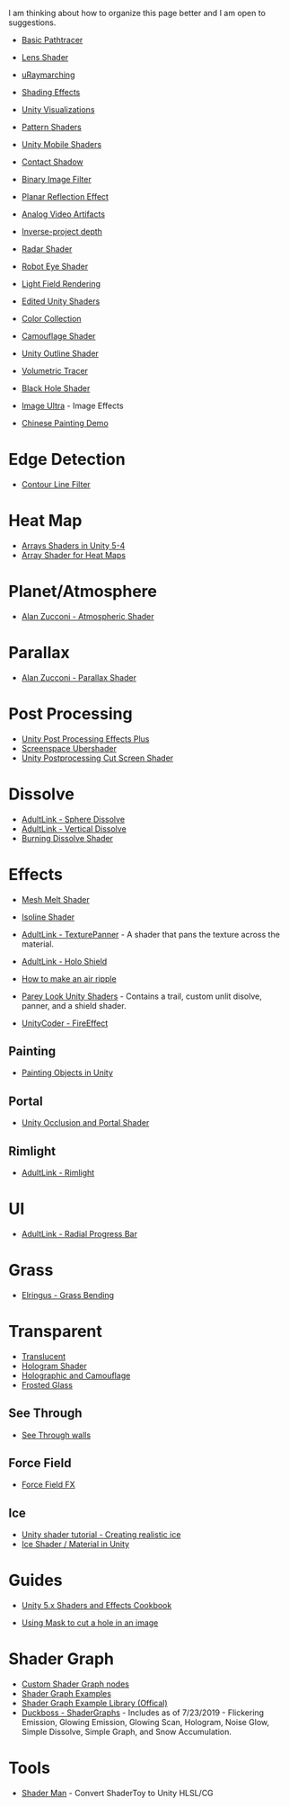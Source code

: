 I am thinking about how to organize this page better and I am open to suggestions.

* [Basic Pathtracer](https://github.com/LGhassen/basic_pathtracer)
* [Lens Shader](https://github.com/haoboxuxu/UnityLensShader)
* [uRaymarching](https://github.com/hecomi/uRaymarching)
* [Shading Effects](https://github.com/rakahn777/ShadingEffect)
* [Unity Visualizations](https://github.com/WorldOfZero/UnityVisualizations)
* [Pattern Shaders](https://github.com/shaggun/Pattern-Shaders)
* [Unity Mobile Shaders](https://github.com/QianMo/Unity-Mobile-Shader)

* [Contact Shadow](https://github.com/keijiro/ContactShadows)
* [Binary Image Filter](https://github.com/keijiro/KinoBinary)

* [Planar Reflection Effect](https://github.com/keijiro/AdamPlaneReflection)
* [Analog Video Artifacts](https://github.com/keijiro/KinoTube)
* [Inverse-project depth](https://github.com/keijiro/DepthInverseProjection)
* [Radar Shader](http://unitycoder.com/blog/2012/10/25/radar-shader/)

* [Robot Eye Shader](https://github.com/danielzeller/Robot-eye-shader-Unity-)
* [Light Field Rendering](https://github.com/BastiaanGrisel/LightFieldRendering)
* [Edited Unity Shaders](https://github.com/Rhyperi/Rhy_EditedUnityShaders)
* [Color Collection](https://github.com/XJINE/Unity_ColorCollection)
* [Camouflage Shader](https://github.com/JPBotelho/Camouflage-Shader)

* [Unity Outline Shader](https://github.com/IronWarrior/UnityOutlineShader)
* [Volumetric Tracer](https://github.com/Fewes/VolumetricTracer)

* [Black Hole Shader](https://github.com/conjLob/BlackHoleShader)
* [Image Ultra](https://github.com/daniel-ilett/image-ultra) - Image Effects
* [Chinese Painting Demo](https://github.com/Hengle/ChinesePaintingDemo)
# Edge Detection
* [Contour Line Filter](https://github.com/keijiro/KinoContour)
# Heat Map
* [Arrays Shaders in Unity 5-4](https://www.alanzucconi.com/2016/10/24/arrays-shaders-unity-5-4/)
* [Array Shader for Heat Maps](http://www.alanzucconi.com/2016/01/27/arrays-shaders-heatmaps-in-unity3d/)
# Planet/Atmosphere
* [Alan Zucconi - Atmospheric Shader](https://www.alanzucconi.com/2017/10/10/atmospheric-scattering-1/)
# Parallax
* [Alan Zucconi - Parallax Shader](https://www.alanzucconi.com/2019/01/01/parallax-shader/)


# Post Processing
* [Unity Post Processing Effects Plus](https://github.com/ExpressoBits/UPPE-Plus)
* [Screenspace Ubershader](https://github.com/Leviant/ScreenSpace_Ubershader)
* [Unity Postprocessing Cut Screen Shader](https://github.com/jfranmora/unity-postprocessing-cut-screen-shader)

# Dissolve
* [AdultLink - Sphere Dissolve](https://github.com/AdultLink/SphereDissolve)
* [AdultLink - Vertical Dissolve](https://github.com/AdultLink/VerticalDissolve)
* [Burning Dissolve Shader](http://www.codeavarice.com/dev-blog/tutorial-burning-edges-dissolve-shader-in-unity)

# Effects
* [Mesh Melt Shader](http://unitycoder.com/blog/2015/03/24/mesh-melt-shader-test/)
* [Isoline Shader](https://github.com/keijiro/Isaura)
* [AdultLink - TexturePanner](https://github.com/AdultLink/TexturePanner) - A shader that pans the texture across the material.
* [AdultLink - Holo Shield](https://github.com/AdultLink/HoloShield)
* [How to make an air ripple](https://answers.unity.com/questions/1179181/how-can-i-create-an-air-ripple-effect.html)

* [Parey Look Unity Shaders](https://github.com/pareylook/unity_shaders) - Contains a trail, custom unlit disolve, panner, and a shield shader.
* [UnityCoder - FireEffect](https://github.com/unitycoder/FireEffect)

## Painting

* [Painting Objects in Unity](https://www.patreon.com/posts/quick-game-art-15265060)

## Portal
* [Unity Occlusion and Portal Shader](https://github.com/DoubleL222/Unity_Occlusion_And_Portal_Shader)

## Rimlight
* [AdultLink - Rimlight](https://github.com/AdultLink/Rimlight)

# UI
* [AdultLink - Radial Progress Bar](https://github.com/AdultLink/RadialProgressBar)
# Grass
* [Elringus - Grass Bending](https://github.com/Elringus/GrassBending)

# Transparent
* [Translucent](https://github.com/PlexusDuMenton/TranslucentShader)
* [Hologram Shader](https://github.com/andydbc/HologramShader)
* [Holographic and Camouflage](https://github.com/abhishekjain1991/Holographic_and_Camouflage_shaders)
* [Frosted Glass](https://github.com/andydbc/unity-frosted-glass)
## See Through
* [See Through walls](https://pastebin.com/5mYKhp4h)
## Force Field
* [Force Field FX](https://github.com/vux427/ForceFieldFX)

## Ice
* [Unity shader tutorial - Creating realistic ice](https://www.youtube.com/watch?v=-z-issgoZ4o)
* [Ice Shader / Material in Unity](https://www.youtube.com/watch?v=Kdpt-Cev7uM)
# Guides
* [Unity 5.x Shaders and Effects Cookbook](https://github.com/smkplus/ShaderBooks/blob/master/Unity%205.x%20Shaders%20and%20Effects%20Cookbook.pdf)

* [Using Mask to cut a hole in an image](https://forum.unity.com/threads/using-mask-to-cut-a-hole-in-an-image.286489/)


# Shader Graph
* [Custom Shader Graph nodes](https://github.com/gilescoope/shader-graph-nodes)
* [Shader Graph Examples](https://github.com/keijiro/ShaderGraphExamples)
* [Shader Graph Example Library (Offical)](https://github.com/UnityTechnologies/ShaderGraph_ExampleLibrary)
* [Duckboss - ShaderGraphs](https://github.com/DuckBoss/ShaderGraphs_Unity2018) -  Includes as of 7/23/2019 - Flickering Emission, Glowing Emission, Glowing Scan, Hologram, Noise Glow, Simple Dissolve, Simple Graph, and Snow Accumulation.

# Tools
* [Shader Man](https://github.com/smkplus/ShaderMan) - Convert ShaderToy to Unity HLSL/CG 
